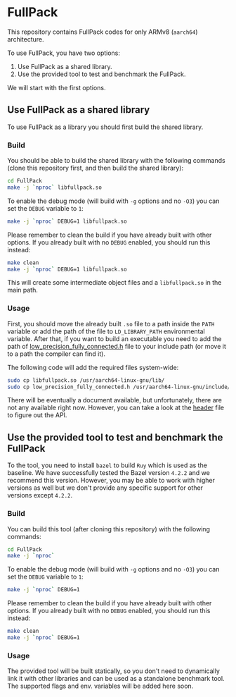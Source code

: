 # FullPack

This repository contains FullPack codes for only ARMv8 (`aarch64`) architecture.

To use FullPack, you have two options:

1. Use FullPack as a shared library.
1. Use the provided tool to test and benchmark the FullPack.

We will start with the first options.

## Use FullPack as a shared library
To use FullPack as a library you should first build the shared library.

### Build

You should be able to build the shared library with the following commands (clone this repository first, and then build the shared library):
```bash
cd FullPack
make -j `nproc` libfullpack.so
```
To enable the debug mode (will build with `-g` options and no `-O3`) you can set the `DEBUG` variable to `1`:
```bash
make -j `nproc` DEBUG=1 libfullpack.so
```
Please remember to clean the build if you have already built with other options. If you already built with no `DEBUG` enabled, you should run this instead:
```bash
make clean
make -j `nproc` DEBUG=1 libfullpack.so
```

This will create some intermediate object files and a `libfullpack.so` in the main path.

### Usage
First, you should move the already built `.so` file to a path inside the `PATH` variable or add the path of the file to `LD_LIBRARY_PATH` environmental variable.
After that, if you want to build an executable you need to add the path of [low_precision_fully_connected.h](low_precision_fully_connected.h) file to your include path (or move it to a path the compiler can find it).

The following code will add the required files system-wide:
```bash
sudo cp libfullpack.so /usr/aarch64-linux-gnu/lib/
sudo cp low_precision_fully_connected.h /usr/aarch64-linux-gnu/include/
```

There will be eventually a document available, but unfortunately, there are not any available right now.
However, you can take a look at the [header](low_precision_fully_connected.h) file to figure out the API.

## Use the provided tool to test and benchmark the FullPack

To the tool, you need to install `bazel` to build `Ruy` which is used as the baseline.
We have successfully tested the Bazel version `4.2.2` and we recommend this version.
However, you may be able to work with higher versions as well but we don't provide any specific support for other versions except `4.2.2`.

### Build
You can build this tool (after cloning this repository) with the following commands:
```bash
cd FullPack
make -j `nproc`
```
To enable the debug mode (will build with `-g` options and no `-O3`) you can set the `DEBUG` variable to `1`:
```bash
make -j `nproc` DEBUG=1
```
Please remember to clean the build if you have already built with other options. If you already built with no `DEBUG` enabled, you should run this instead:
```bash
make clean
make -j `nproc` DEBUG=1
```

### Usage

The provided tool will be built statically, so you don't need to dynamically link it with other libraries and can be used as a standalone benchmark tool.
The supported flags and env. variables will be added here soon.